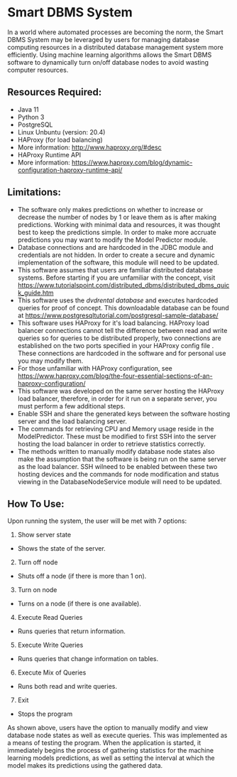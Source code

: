 # Smart DBMS System
In a world where automated processes are becoming the norm, the Smart DBMS System may be leveraged by users for managing database computing resources in a distributed database management system more efficiently. Using machine learning algorithms allows the Smart DBMS software to dynamically turn on/off database nodes
to avoid wasting computer resources.  

## Resources Required:
- Java 11
- Python 3
- PostgreSQL
- Linux Unbuntu (version: 20.4)
- HAProxy (for load balancing)
 - More information: http://www.haproxy.org/#desc
- HAProxy Runtime API
 - More information: https://www.haproxy.com/blog/dynamic-configuration-haproxy-runtime-api/



## Limitations: 
- The software only makes predictions on whether to increase or decrease the number of nodes by 1 or leave them as is after making predictions. Working with minimal data and resources, it was thought best to keep the predictions simple. In order to make more accruate predictions you may want to modify the Model Predictor module. 
- Database connections and are hardcoded in the JDBC module and credentials are not hidden. In order to create a secure and dynamic implementation of the software, this module will need to be updated. 
- This software assumes that users are familiar distributed database systems. Before starting if you are unfamiliar with the concept, visit https://www.tutorialspoint.com/distributed_dbms/distributed_dbms_quick_guide.htm
- This software uses the *dvdrental database* and executes hardcoded queries for proof of concept. This downloadable database can be found at https://www.postgresqltutorial.com/postgresql-sample-database/
- This software uses HAProxy for it's load balancing. HAProxy load balancer connections cannot tell the difference between read and write queries so for queries to be distributed properly, two connections are established on the two ports specified in your HAProxy config file . These connections are hardcoded in the software and for personal use you may modify them. 
 - For those unfamiliar with HAProxy configuration, see https://www.haproxy.com/blog/the-four-essential-sections-of-an-haproxy-configuration/
- This software was developed on the same server hosting the HAProxy load balancer, therefore, in order for it run on a separate server, you must perform a few additional steps. 
 - Enable SSH and share the generated keys between the software hosting server and the load balancing server. 
 - The commands for retrieving CPU and Memory usage reside in the ModelPredictor. These must be modified to first SSH into the server hosting the load balancer in order to retrieve statistics correctly. 
- The methods written to manually modify database node states also make the assumption that the software is being run on the same server as the load balancer. SSH wilneed to be enabled between these two hosting devices and the commands for node modification and status viewing in the DatabaseNodeService module will need to be updated.  





## How To Use:
Upon running the system, the user will be met with 7 options:
1. Show server state
 - Shows the state of the server.
2. Turn off node
 - Shuts off a node (if there is more than 1 on).
3. Turn on node
 - Turns on a node (if there is one available).
4. Execute Read Queries
 - Runs queries that return information.
5. Execute Write Queries
 - Runs queries that change information on tables.
6. Execute Mix of Queries
 - Runs both read and write queries.
7. Exit
 - Stops the program


As shown above, users have the option to manually modify and view database node states as well as execute queries. This was implemented as a means of testing the program. When the application is started, it immediately begins the process of gathering statistics for the machine learning models predictions, as well as setting the interval at which the model makes its predictions using the gathered data. 
